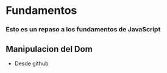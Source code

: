# Fundamentos

### Esto es un repaso a los fundamentos de JavaScript

## Manipulacion del Dom
* Desde github
